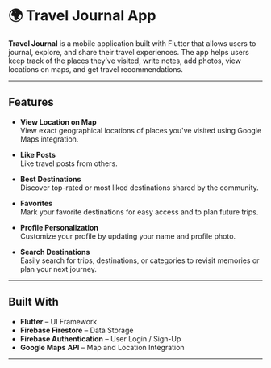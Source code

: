 # 🌍 Travel Journal App

**Travel Journal** is a mobile application built with Flutter that allows users to journal, explore, and share their travel experiences. The app helps users keep track of the places they’ve visited, write notes, add photos, view locations on maps, and get travel recommendations.

---

## Features

- **View Location on Map**  
  View exact geographical locations of places you've visited using Google Maps integration.

- **Like Posts**  
  Like travel posts from others.
  
- **Best Destinations**  
  Discover top-rated or most liked destinations shared by the community.

- **Favorites**  
  Mark your favorite destinations for easy access and to plan future trips.

- **Profile Personalization**  
  Customize your profile by updating your name and profile photo.

- **Search Destinations**  
  Easily search for trips, destinations, or categories to revisit memories or plan your next journey.

---

## Built With

- **Flutter** – UI Framework  
- **Firebase Firestore** – Data Storage  
- **Firebase Authentication** – User Login / Sign-Up  
- **Google Maps API** – Map and Location Integration  

---
